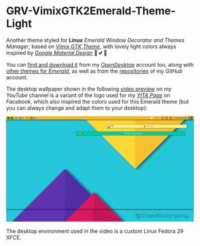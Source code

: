 # GRV-VimixGTK2Emerald-Theme-Light
Another theme styled for **Linux** *Emerald Window Decorator and Themes Manager*, based on [*Vimix GTK Theme*](https://github.com/vinceliuice/vimix-gtk-themes), with lovely light colors always inspired by [*Google Material Design*](https://material.io/) 💞 💕 💖

You can [find and download it](https://www.opendesktop.org/p/1305931/) from my [*OpenDesktop*](https://www.opendesktop.org) account too, along with [other themes for *Emerald*](https://www.opendesktop.org/u/mitma/), as well as from the [repositories](https://github.com/ChemBioScripting?tab=repositories) of my *GitHub* account.

The desktop wallpaper shown in the following [video preview](https://youtu.be/x8wW0cdEJHc) on my *YouTube* channel is a variant of the logo used for my [*YITA Page*](https://www.facebook.com/ChemBioScripting) on *Facebook*, which also inspired the colors used for this Emerald theme (but you can always change and adapt them to your desktop):

[![IMAGE ALT TEXT](https://raw.githubusercontent.com/ChemBioScripting/GRV-VimixGTK2Emerald-Theme-Light/master/imgs/YouTube_cover.png)](https://youtu.be/x8wW0cdEJHc " GRV-VimixGTK2Emerald | A Light Theme (Teal-Yellow) for Linux Emerald")

The desktop environment used in the video is a custom Linux Fedora 29 XFCE.
